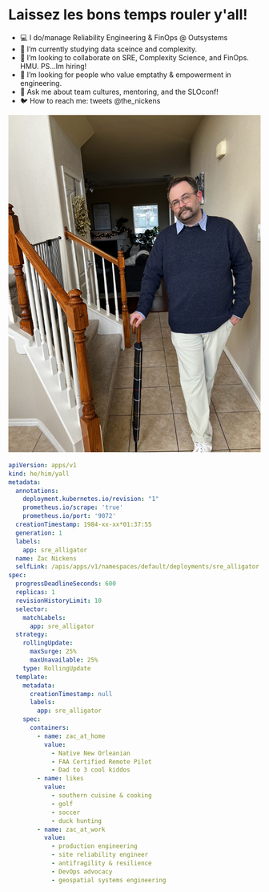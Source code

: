 # Laissez les bons temps rouler y'all! 

- :computer: I do/manage Reliability Engineering & FinOps @ Outsystems
- :school_satchel: I’m currently studying data sceince and complexity. 
- :busts_in_silhouette: I’m looking to collaborate on SRE, Complexity Science, and FinOps. HMU. PS...Im hiring! 
- 🤔 I’m looking for people who value emptathy & empowerment in engineering. 
- 💬 Ask me about team cultures, mentoring, and the SLOconf! 
- :bird: How to reach me: tweets @the_nickens


![about zac](zac_umbrella.jpg)



```yaml
apiVersion: apps/v1
kind: he/him/yall
metadata:
  annotations:
    deployment.kubernetes.io/revision: "1"
    prometheus.io/scrape: 'true'
    prometheus.io/port: '9072'
  creationTimestamp: 1984-xx-xx*01:37:55
  generation: 1
  labels:
    app: sre_alligator
  name: Zac Nickens
  selfLink: /apis/apps/v1/namespaces/default/deployments/sre_alligator
spec:
  progressDeadlineSeconds: 600
  replicas: 1
  revisionHistoryLimit: 10
  selector:
    matchLabels:
      app: sre_alligator
  strategy:
    rollingUpdate:
      maxSurge: 25%
      maxUnavailable: 25%
    type: RollingUpdate
  template:
    metadata:
      creationTimestamp: null
      labels:
        app: sre_alligator
    spec:
      containers:
        - name: zac_at_home
          value: 
            - Native New Orleanian
            - FAA Certified Remote Pilot
            - Dad to 3 cool kiddos
        - name: likes
          value: 
            - southern cuisine & cooking
            - golf
            - soccer
            - duck hunting
        - name: zac_at_work
          value: 
            - production engineering
            - site reliability engineer
            - antifragility & resilience
            - DevOps advocacy
            - geospatial systems engineering
```


